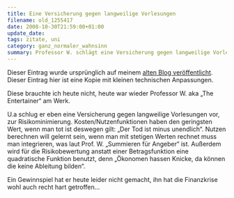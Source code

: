 ```yaml
---
title: Eine Versicherung gegen langweilige Vorlesungen
filename: old_1255417
date: 2008-10-30T21:59:00+01:00
update_date:
tags: zitate, uni
category: ganz_normaler_wahnsinn
summary: Professor W. schlägt eine Versicherung gegen langweilige Vorlesungen vor und andere Anekdoten aus seiner Vorlesung.
---
```

Dieser Eintrag wurde ursprünglich auf meinem [alten Blog veröffentlicht](https://stu.blogger.de/stories/1255417/). Dieser Eintrag hier ist eine Kopie mit kleinen technischen Anpassungen.

Diese brauchte ich heute nicht, heute war wieder Professor W. aka „The Entertainer“ am Werk.

U.a schlug er eben eine Versicherung gegen langweilige Vorlesungen vor, zur Risikominimierung. Kosten/Nutzenfunktionen haben den geringsten Wert, wenn man tot ist deswegen gilt: „Der Tod ist minus unendlich“. Nutzen berechnen will gelernt sein, wenn man mit stetigen Werten rechnet muss man integrieren, was laut Prof. W. „Summieren für Angeber“ ist. Außerdem wird für die Risikobewertung anstatt einer Betragsfunktion eine quadratische Funktion benutzt, denn „Ökonomen hassen Knicke, da können die keine Ableitung bilden“.

Ein Gewinnspiel hat er heute leider nicht gemacht, ihn hat die Finanzkrise wohl auch recht hart getroffen…
